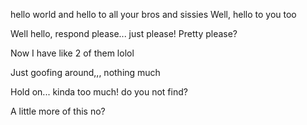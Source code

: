 hello world
and hello to all your bros and sissies
Well, hello to you too

Well hello, respond please... just please! Pretty please?

Now I have like 2 of them lolol 

Just goofing around,,, nothing much

Hold on... kinda too much! do you not find?

A little more of this no?
